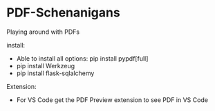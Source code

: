 # PDF-Schenanigans
Playing around with PDFs

install:
- Able to install all options: pip install pypdf[full]
- pip install Werkzeug
- pip install flask-sqlalchemy

Extension:
- For VS Code get the PDF Preview extension to see PDF in VS Code
